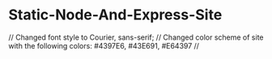 # Static-Node-And-Express-Site

// Changed font style to Courier, sans-serif;
// Changed color scheme of site with the following colors: #4397E6, #43E691, #E64397
// 